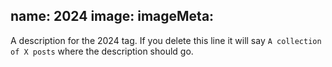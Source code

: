 name: 2024
image:
imageMeta:
---
A description for the 2024 tag. If you delete this line it will say
`A collection of X posts` where the description should go.

